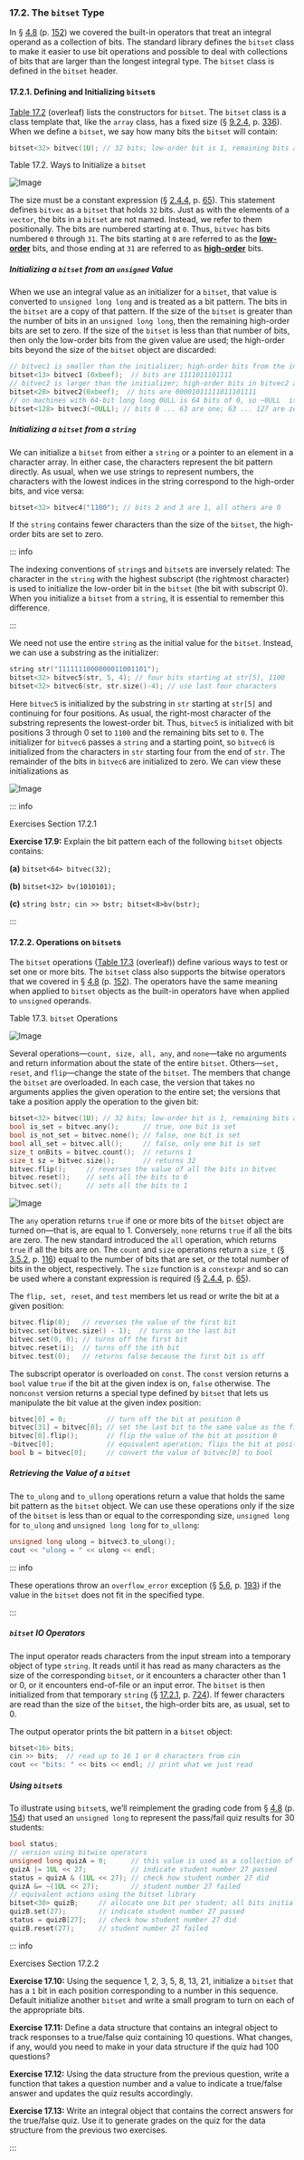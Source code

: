 <h3 id="filepos4603212">17.2. The <code>bitset</code> Type</h3>
<p>In § <a href="046-4.8._the_bitwise_operators.html#filepos1120642">4.8</a> (p. <a href="046-4.8._the_bitwise_operators.html#filepos1120642">152</a>) we covered the built-in operators that treat an integral operand as a collection of bits. The standard library defines the <code>bitset</code> class to make it easier to use bit operations and possible to deal with collections of bits that are larger than the longest integral type. The <code>bitset</code> class is defined in the <code>bitset</code> header.</p>
<h4 id="filepos4604189">17.2.1. Defining and Initializing <code>bitset</code>s</h4>
<p><a href="164-17.2._the_bitset_type.html#filepos4605799">Table 17.2</a> (overleaf) lists the constructors for <code>bitset</code>. The <code>bitset</code> class is a class template that, like the <code>array</code> class, has a fixed size (§ <a href="090-9.2._container_library_overview.html#filepos2221429">9.2.4</a>, p. <a href="090-9.2._container_library_overview.html#filepos2221429">336</a>). When we define a <code>bitset</code>, we say how many bits the <code>bitset</code> will contain:</p>

```c++
bitset<32> bitvec(1U); // 32 bits; low-order bit is 1, remaining bits are 0
```

<p><a id="filepos4605799"></a>Table 17.2. Ways to Initialize a <code>bitset</code></p>
<img alt="Image" src="/images/00109.jpg"/>
<p>The size must be a constant expression (§ <a href="024-2.4._const_qualifier.html#filepos520427">2.4.4</a>, p. <a href="024-2.4._const_qualifier.html#filepos520427">65</a>). This statement defines <code>bitvec</code> as a <code>bitset</code> that holds <code>32</code> bits. Just as with the elements of a <code>vector</code>, the bits in a <code>bitset</code> are not named. Instead, we refer to them positionally. The bits are numbered starting at <code>0</code>. Thus, <code>bitvec</code> has bits numbered <code>0</code> through <code>31</code>. The bits starting at <code>0</code> are referred to as the <strong><a href="169-defined_terms.html#filepos4845660" id="filepos4607189">low-order</a></strong> bits, and those ending at <code>31</code> are referred to as <strong><a href="169-defined_terms.html#filepos4845382" id="filepos4607371">high-order</a></strong> bits.</p>
<h5>Initializing a <code>bitset</code> from an <code>unsigned</code> Value</h5>
<p>When we use an integral value as an initializer for a <code>bitset</code>, that value is converted to <code>unsigned long long</code> and is treated as a bit pattern. The bits in the <code>bitset</code> are a copy of that pattern. If the size of the <code>bitset</code> is greater than the number of bits in an <code>unsigned long long</code>, then the remaining high-order bits <a id="filepos4608500"></a>are set to zero. If the size of the <code>bitset</code> is less than that number of bits, then only the low-order bits from the given value are used; the high-order bits beyond the size of the <code>bitset</code> object are discarded:</p>

```c++
// bitvec1 is smaller than the initializer; high-order bits from the initializer are discarded
bitset<13> bitvec1 (0xbeef);  // bits are 1111011101111
// bitvec2 is larger than the initializer; high-order bits in bitvec2 are set to zero
bitset<20> bitvec2(0xbeef);  // bits are 00001011111011101111
// on machines with 64-bit long long 0ULL is 64 bits of 0, so ~0ULL  is 64 ones
bitset<128> bitvec3(~0ULL); // bits 0 ... 63 are one; 63 ... 127 are zero
```

<h5>Initializing a <code>bitset</code> from a <code>string</code></h5>
<p>We can initialize a <code>bitset</code> from either a <code>string</code> or a pointer to an element in a character array. In either case, the characters represent the bit pattern directly. As usual, when we use strings to represent numbers, the characters with the lowest indices in the string correspond to the high-order bits, and vice versa:</p>

```c++
bitset<32> bitvec4("1100"); // bits 2 and 3 are 1, all others are 0
```

<p>If the <code>string</code> contains fewer characters than the size of the <code>bitset</code>, the high-order bits are set to zero.</p>

::: info
<p>The indexing conventions of <code>string</code>s and <code>bitset</code>s are inversely related: The character in the <code>string</code> with the highest subscript (the rightmost character) is used to initialize the low-order bit in the <code>bitset</code> (the bit with subscript 0). When you initialize a <code>bitset</code> from a <code>string</code>, it is essential to remember this difference.</p>
:::

<p><a id="filepos4613506"></a>We need not use the entire <code>string</code> as the initial value for the <code>bitset</code>. Instead, we can use a substring as the initializer:</p>

```c++
string str("1111111000000011001101");
bitset<32> bitvec5(str, 5, 4); // four bits starting at str[5], 1100
bitset<32> bitvec6(str, str.size()-4); // use last four characters
```

<p>Here <code>bitvec5</code> is initialized by the substring in <code>str</code> starting at <code>str[5]</code> and continuing for four positions. As usual, the right-most character of the substring represents the lowest-order bit. Thus, <code>bitvec5</code> is initialized with bit positions 3 through 0 set to <code>1100</code> and the remaining bits set to <code>0</code>. The initializer for <code>bitvec6</code> passes a <code>string</code> and a starting point, so <code>bitvec6</code> is initialized from the characters in <code>str</code> starting four from the end of <code>str</code>. The remainder of the bits in <code>bitvec6</code> are initialized to zero. We can view these initializations as</p>
<img alt="Image" src="/images/00110.jpg"/>

::: info
<p>Exercises Section 17.2.1</p>
<p><strong>Exercise 17.9:</strong> Explain the bit pattern each of the following <code>bitset</code> objects contains:</p>
<p><strong>(a)</strong>
<code>bitset&lt;64&gt; bitvec(32);</code></p>
<p><strong>(b)</strong>
<code>bitset&lt;32&gt; bv(1010101);</code></p>
<p><strong>(c)</strong>
<code>string bstr; cin &gt;&gt; bstr; bitset&lt;8&gt;bv(bstr);</code></p>
:::

<h4 id="filepos4617026">17.2.2. Operations on <code>bitset</code>s</h4>
<p>The <code>bitset</code> operations (<a href="164-17.2._the_bitset_type.html#filepos4618024">Table 17.3</a> (overleaf)) define various ways to test or set one or more bits. The <code>bitset</code> class also supports the bitwise operators that we covered in § <a href="046-4.8._the_bitwise_operators.html#filepos1120642">4.8</a> (p. <a href="046-4.8._the_bitwise_operators.html#filepos1120642">152</a>). The operators have the same meaning when applied to <code>bitset</code> objects as the built-in operators have when applied to <code>unsigned</code> operands.</p>
<p><a id="filepos4618016"></a><a id="filepos4618024"></a>Table 17.3. <code>bitset</code> Operations</p>
<img alt="Image" src="/images/00111.jpg"/>
<p>Several operations—<code>count, size, all, any</code>, and <code>none</code>—take no arguments and return information about the state of the entire <code>bitset</code>. Others—<code>set, reset</code>, and <code>flip</code>—change the state of the <code>bitset</code>. The members that change the <code>bitset</code> are overloaded. In each case, the version that takes no arguments applies the given operation to the entire set; the versions that take a position apply the operation to the given bit:</p>

```c++
bitset<32> bitvec(1U); // 32 bits; low-order bit is 1, remaining bits are 0
bool is_set = bitvec.any();      // true, one bit is set
bool is_not_set = bitvec.none(); // false, one bit is set
bool all_set = bitvec.all();     // false, only one bit is set
size_t onBits = bitvec.count();  // returns 1
size_t sz = bitvec.size();       // returns 32
bitvec.flip();     // reverses the value of all the bits in bitvec
bitvec.reset();    // sets all the bits to 0
bitvec.set();      // sets all the bits to 1
```

<a id="filepos4621644"></a><img alt="Image" src="/images/00008.jpg"/>
<p>The <code>any</code> operation returns <code>true</code> if one or more bits of the <code>bitset</code> object are turned on—that is, are equal to 1. Conversely, <code>none</code> returns <code>true</code> if all the bits are zero. The new standard introduced the <code>all</code> operation, which returns <code>true</code> if all the bits are on. The <code>count</code> and <code>size</code> operations return a <code>size_t</code> (§ <a href="034-3.5._arrays.html#filepos873638">3.5.2</a>, p. <a href="034-3.5._arrays.html#filepos873638">116</a>) equal to <a id="filepos4622758"></a>the number of bits that are set, or the total number of bits in the object, respectively. The <code>size</code> function is a <code>constexpr</code> and so can be used where a constant expression is required (§ <a href="024-2.4._const_qualifier.html#filepos520427">2.4.4</a>, p. <a href="024-2.4._const_qualifier.html#filepos520427">65</a>).</p>
<p>The <code>flip, set, reset</code>, and <code>test</code> members let us read or write the bit at a given position:</p>

```c++
bitvec.flip(0);   // reverses the value of the first bit
bitvec.set(bitvec.size() - 1);  // turns on the last bit
bitvec.set(0, 0); // turns off the first bit
bitvec.reset(i);  // turns off the ith bit
bitvec.test(0);   // returns false because the first bit is off
```

<p>The subscript operator is overloaded on <code>const</code>. The <code>const</code> version returns a <code>bool</code> value <code>true</code> if the bit at the given index is on, <code>false</code> otherwise. The non<code>const</code> version returns a special type defined by <code>bitset</code> that lets us manipulate the bit value at the given index position:</p>

```c++
bitvec[0] = 0;          // turn off the bit at position 0
bitvec[31] = bitvec[0]; // set the last bit to the same value as the first bit
bitvec[0].flip();       // flip the value of the bit at position 0
~bitvec[0];             // equivalent operation; flips the bit at position 0
bool b = bitvec[0];     // convert the value of bitvec[0] to bool
```

<h5>Retrieving the Value of a <code>bitset</code></h5>
<p>The <code>to_ulong</code> and <code>to_ullong</code> operations return a value that holds the same bit pattern as the <code>bitset</code> object. We can use these operations only if the size of the <code>bitset</code> is less than or equal to the corresponding size, <code>unsigned long</code> for <code>to_ulong</code> and <code>unsigned long long</code> for <code>to_ullong</code>:</p>

```c++
unsigned long ulong = bitvec3.to_ulong();
cout << "ulong = " << ulong << endl;
```

::: info
<p>These operations throw an <code>overflow_error</code> exception (§ <a href="059-5.6._try_blocks_and_exception_handling.html#filepos1368051">5.6</a>, p. <a href="059-5.6._try_blocks_and_exception_handling.html#filepos1368051">193</a>) if the value in the <code>bitset</code> does not fit in the specified type.</p>
:::

<h5><code>bitset</code> IO Operators</h5>
<p>The input operator reads characters from the input stream into a temporary object of type <code>string</code>. It reads until it has read as many characters as the size of the corresponding <code>bitset</code>, or it encounters a character other than 1 or 0, or it encounters end-of-file or an input error. The <code>bitset</code> is then initialized from that temporary <code>string</code> (§ <a href="164-17.2._the_bitset_type.html#filepos4604189">17.2.1</a>, p. <a href="164-17.2._the_bitset_type.html#filepos4604189">724</a>). If fewer characters are read than the size of the <code>bitset</code>, the high-order bits are, as usual, set to 0.</p>
<p>The output operator prints the bit pattern in a <code>bitset</code> object:</p>

```c++
bitset<16> bits;
cin >> bits;  // read up to 16 1 or 0 characters from cin
cout << "bits: " << bits << endl; // print what we just read
```

<h5><a id="filepos4630955"></a>Using <code>bitset</code>s</h5>
<p>To illustrate using <code>bitset</code>s, we’ll reimplement the grading code from § <a href="046-4.8._the_bitwise_operators.html#filepos1120642">4.8</a> (p. <a href="046-4.8._the_bitwise_operators.html#filepos1120642">154</a>) that used an <code>unsigned long</code> to represent the pass/fail quiz results for 30 students:</p>

```c++
bool status;
// version using bitwise operators
unsigned long quizA = 0;      // this value is used as a collection of bits
quizA |= 1UL << 27;           // indicate student number 27 passed
status = quizA & (1UL << 27); // check how student number 27 did
quizA &= ~(1UL << 27);        // student number 27 failed
// equivalent actions using the bitset library
bitset<30> quizB;     // allocate one bit per student; all bits initialized to 0
quizB.set(27);        // indicate student number 27 passed
status = quizB[27];   // check how student number 27 did
quizB.reset(27);      // student number 27 failed
```

::: info
<p>Exercises Section 17.2.2</p>
<p><strong>Exercise 17.10:</strong> Using the sequence 1, 2, 3, 5, 8, 13, 21, initialize a <code>bitset</code> that has a <code>1</code> bit in each position corresponding to a number in this sequence. Default initialize another <code>bitset</code> and write a small program to turn on each of the appropriate bits.</p>
<p><strong>Exercise 17.11:</strong> Define a data structure that contains an integral object to track responses to a true/false quiz containing 10 questions. What changes, if any, would you need to make in your data structure if the quiz had 100 questions?</p>
<p><strong>Exercise 17.12:</strong> Using the data structure from the previous question, write a function that takes a question number and a value to indicate a true/false answer and updates the quiz results accordingly.</p>
<p><strong>Exercise 17.13:</strong> Write an integral object that contains the correct answers for the true/false quiz. Use it to generate grades on the quiz for the data structure from the previous two exercises.</p>
:::
